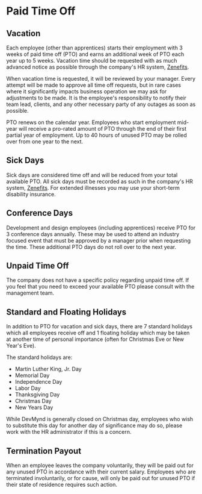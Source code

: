 # Paid Time Off

## Vacation

Each employee (other than apprentices) starts their employment with 3 weeks of paid time off (PTO) and earns an additional week of PTO each year up to 5 weeks.  Vacation time should be requested with as much advanced notice as possible through the company's HR system, [Zenefits](https://www.zenefits.com/).

When vacation time is requested, it will be reviewed by your manager.  Every attempt will be made to approve all time off requests, but in rare cases where it significantly impacts business operation we may ask for adjustments to be made.  It is the employee's responsibility to notify their team lead, clients, and any other necessary party of any outages as soon as possible.

PTO renews on the calendar year.  Employees who start employment mid-year will receive a pro-rated amount of PTO through the end of their first partial year of employment.  Up to 40 hours of unused PTO may be rolled over from one year to the next.

## Sick Days

Sick days are considered time off and will be reduced from your total available PTO.  All sick days must be recorded as such in the company's HR system, [Zenefits](https://www.zenefits.com/).  For extended illnesses you may use your short-term disability insurance.

## Conference Days

Development and design employees (including apprentices) receive PTO for 3 conference days annually.  These may be used to attend an industry focused event that must be approved by a manager prior when requesting the time.  These additional PTO days do not roll over to the next year.

## Unpaid Time Off

The company does not have a specific policy regarding unpaid time off.  If you feel that you need to exceed your available PTO please consult with the management team.

## Standard and Floating Holidays

In addition to PTO for vacation and sick days, there are 7 standard holidays which all employees receive off and 1 floating holiday which may be taken at another time of personal importance (often for Christmas Eve or New Year's Eve).

The standard holidays are:

* Martin Luther King, Jr. Day
* Memorial Day
* Independence Day
* Labor Day
* Thanksgiving Day
* Christmas Day
* New Years Day

While DevMynd is generally closed on Christmas day, employees who wish to substitute this day for another day of significance may do so, please work with the HR administrator if this is a concern.


## Termination Payout

When an employee leaves the company voluntarily, they will be paid out for any unused PTO in accordance with their current salary.  Employees who are terminated involuntarily, or for cause, will only be paid out for unused PTO if their state of residence requires such action.

